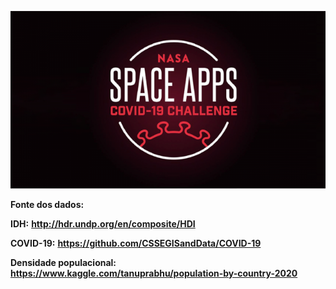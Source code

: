 ![COVID-19 NASA SPACE APPS](NASA-Challenge.png)


**Fonte dos dados:**

**IDH:** __http://hdr.undp.org/en/composite/HDI__

**COVID-19:** __https://github.com/CSSEGISandData/COVID-19__

**Densidade populacional:** __https://www.kaggle.com/tanuprabhu/population-by-country-2020__